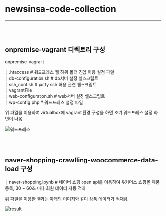 # newsinsa-code-collection

---

<br>

<br>

## onpremise-vagrant 디렉토리 구성

onpremise-vagrant<br>

│  .htaccess # 워드프레스 웹 하위 폴더 진입 허용 설정 파일  <br>
│  db-configuration.sh # db서버 설정 쉘스크립트<br>
│  ssh_conf.sh # putty ssh 허용 관련 쉘스크립트<br>
│  vagrantFile<br>
│  web-configuration.sh # web서버 설정 쉘스크립트<br>
│  wp-config.php # 워드프레스 설정 파일<br>

위 파일을 이용하여 virtualbox에 vagrant 환경 구성을 하면 초기 워드프레스 설정 화면이 나옴.

![워드프레스](https://github.com/nouu94/newsinsa-code-collection/assets/71218142/b01586d6-5b58-43cd-83c1-61f69ea3c1e1)

<br>

<br>

## naver-shopping-crawlling-woocommerce-data-load 구성

│  naver-shopping.ipynb # 네이버 쇼핑 open api를 이용하여 우커머스 쇼핑몰 제품 등록, 30 ~ 60초 마다 회원 데이터 자동 적재

위 파일을 이용한 결과는 아래의 이미지와 같이 상품 데이터가 적재됨.

![result](https://github.com/nouu94/newsinsa-code-collection/assets/71218142/aeb9f0dd-12db-4657-835b-58761aff41a1)


